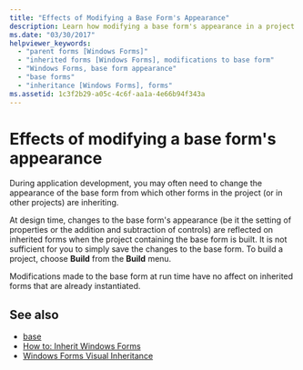 ```yaml
---
title: "Effects of Modifying a Base Form's Appearance"
description: Learn how modifying a base form's appearance in a project can effect other forms within the project that inherit from the base form.
ms.date: "03/30/2017"
helpviewer_keywords:
  - "parent forms [Windows Forms]"
  - "inherited forms [Windows Forms], modifications to base form"
  - "Windows Forms, base form appearance"
  - "base forms"
  - "inheritance [Windows Forms], forms"
ms.assetid: 1c3f2b29-a05c-4c6f-aa1a-4e66b94f343a
---
```

# Effects of modifying a base form's appearance

During application development, you may often need to change the appearance of the base form from which other forms in the project (or in other projects) are inheriting.

At design time, changes to the base form's appearance (be it the setting of properties or the addition and subtraction of controls) are reflected on inherited forms when the project containing the base form is built. It is not sufficient for you to simply save the changes to the base form. To build a project, choose **Build** from the **Build** menu.

Modifications made to the base form at run time have no affect on inherited forms that are already instantiated.

## See also

- [base](/dotnet/csharp/language-reference/keywords/base)
- [How to: Inherit Windows Forms](how-to-inherit-windows-forms.md)
- [Windows Forms Visual Inheritance](windows-forms-visual-inheritance.md)
